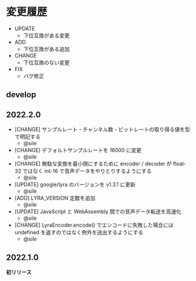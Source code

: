 # 変更履歴

- UPDATE
    - 下位互換がある変更
- ADD
    - 下位互換がある追加
- CHANGE
    - 下位互換のない変更
- FIX
    - バグ修正

## develop

## 2022.2.0

- [CHANGE] サンプルレート・チャンネル数・ビットレートの取り得る値を型で明記する
  - @sile
- [CHANGE] デフォルトサンプルレートを 16000 に変更
  - @sile
- [CHANGE] 無駄な変換を最小限にするために encoder / decoder が float-32 ではなく int-16 で音声データをやりとりするようにする
  - @sile
- [UPDATE] google/lyra のバージョンを v1.3.1 に更新
  - @sile
- [ADD] LYRA_VERSION 定数を追加
  - @sile
- [UPDATE] JavaScript と WebAssembly 間での音声データ転送を高速化
  - @sile
- [CHANGE] LyraEncoder.encode() でエンコードに失敗した場合には undefined を返すのではなく例外を送出するようにする
  - @sile

## 2022.1.0

**初リリース**
